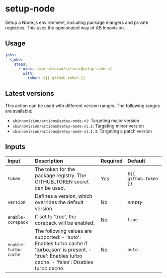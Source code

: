 # setup-node

Setup a Node.js environment, including package mangers and private registries.
This uses the opinionated way of AB Innovision.

## Usage

[//]: # "x-release-please-start-major"

```yaml
jobs:
  <job>:
    steps:
      - uses: abinnovision/actions@setup-node-v1
        with:
          token: ${{ github.token }}
```

[//]: # "x-release-please-end"

## Latest versions

This action can be used with different version ranges. The following ranges are available:

- `abinnovision/actions@setup-node-v1`: Targeting major version <!-- x-release-please-major -->
- `abinnovision/actions@setup-node-v1.1`: Targeting minor version <!-- x-release-please-minor -->
- `abinnovision/actions@setup-node-v1.1.3`: Targeting a patch version <!-- x-release-please-version -->

## Inputs

| Input                | Description                                                                                                                                                   | Required | Default               |
| :------------------- | :------------------------------------------------------------------------------------------------------------------------------------------------------------ | :------- | :-------------------- |
| `token`              | The token for the package registry. The GITHUB_TOKEN secret can be used.                                                                                      | Yes      | `${{ github.token }}` |
| `version`            | Defines a version, which overrides the default version.                                                                                                       | No       | _empty_               |
| `enable-corepack`    | If set to 'true', the corepack will be enabled.                                                                                                               | No       | `true`                |
| `enable-turbo-cache` | The following values are supported: - 'auto': Enables turbo cache if 'turbo.json' is present. - 'true': Enables turbo cache. - 'false': Disables turbo cache. | No       | `auto`                |
